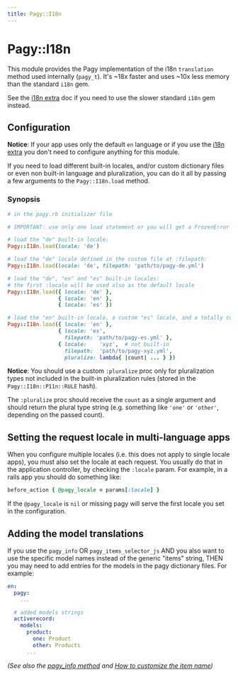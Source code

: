 ```yaml
---
title: Pagy::I18n
---
```


# Pagy::I18n

This module provides the Pagy implementation of the i18n `translation` method used internally (`pagy_t`). It's ~18x faster and uses ~10x less memory than the standard `i18n` gem.

See the [i18n extra](../extras/i18n.md) doc if you need to use the slower standard `i18n` gem instead.

## Configuration

**Notice**: If your app uses only the default `en` language or if you use the [i18n extra](../extras/i18n.md) you don't need to configure anything for this module.

If you need to load different built-in locales, and/or custom dictionary files or even non built-in language and pluralization, you can do it all by passing a few arguments to the `Pagy::I18n.load` method.

### Synopsis

```ruby
# in the pagy.rb initializer file

# IMPORTANT: use only one load statement or you will get a FrozenError exception

# load the "de" built-in locale:
Pagy::I18n.load(locale: 'de')

# load the "de" locale defined in the custom file at :filepath:
Pagy::I18n.load(locale: 'de', filepath: 'path/to/pagy-de.yml')

# load the "de", "en" and "es" built-in locales:
# the first :locale will be used also as the default locale
Pagy::I18n.load({ locale: 'de' },
                { locale: 'en' },
                { locale: 'es' })

# load the "en" built-in locale, a custom "es" locale, and a totally custom locale complete with the :pluralize proc:
Pagy::I18n.load({ locale: 'en' },
                { locale: 'es',
                  filepath: 'path/to/pagy-es.yml' },
                { locale:    'xyz',  # not built-in
                  filepath:  'path/to/pagy-xyz.yml',
                  pluralize: lambda{ |count| ... } })
```

**Notice**: You should use a custom `:pluralize` proc only for pluralization types not included in the built-in pluralization rules (stored in the `Pagy::I18n::P11n::RULE` hash).

The `:pluralize` proc should receive the `count` as a single argument and should return the plural type string (e.g. something like `'one'` or `'other'`, depending on the passed count).

## Setting the request locale in multi-language apps

When you configure multiple locales (i.e. this does not apply to single locale apps), you must also set the locale at each request. You usually do that in the application controller, by checking the `:locale` param. For example, in a rails app you should do something like:

```ruby
before_action { @pagy_locale = params[:locale] }
```

If the `@pagy_locale` is `nil` or missing pagy will serve the first locale you set in the configuration.

## Adding the model translations

If you use the `pagy_info` OR `pagy_items_selector_js` AND you also want to use the specific model names instead of the generic "items" string, THEN you may need to add entries for the models in the pagy dictionary files. For example:

```yaml
en:
  pagy:
    ...

  # added models strings
  activerecord:
    models:
      product:
        one: Product
        other: Products
      ...
```

_(See also the [pagy_info method](frontend#pagy_infopagy-pagy_id--item_name--i18n_key-) and [How to customize the item name](../how-to.md#customize-the-item-name))_
